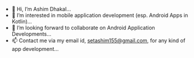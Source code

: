 - 👋 Hi, I’m Ashim Dhakal...
- 👀 I’m interested in mobile application development (esp. Android Apps in Kotlin)...
- 💞️ I’m looking forward to collaborate on Android Application Developments...
- 📫 Contact me via my email id, setashim155@gmail.com, for any kind of app development...

<!---
setashim155/setashim155 is a ✨ special ✨ repository because its `README.md` (this file) appears on your GitHub profile.
You can click the Preview link to take a look at your changes.
--->
